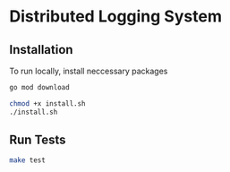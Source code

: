# Distributed Logging System

## Installation

To run locally, install neccessary packages

```bash
go mod download

chmod +x install.sh
./install.sh
```

## Run Tests

```bash
make test
```
